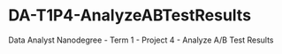 # DA-T1P4-AnalyzeABTestResults
Data Analyst Nanodegree - Term 1 - Project 4 - Analyze A/B Test Results

